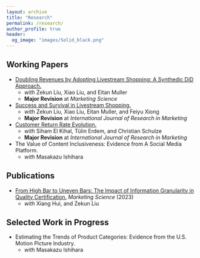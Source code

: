 ```yaml
---
layout: archive
title: "Research"
permalink: /research/
author_profile: true
header:
  og_image: "images/Solid_black.png"
---
```


## Working Papers
- [Doubling Revenues by Adopting Livestream Shopping: A Synthedic DiD Approach.](https://papers.ssrn.com/sol3/papers.cfm?abstract_id=4318978) 
    - *with* Zekun Liu, Xiao Liu, and Eitan Muller
    - **Major Revision** at *Marketing Science*
- [Success and Survival in Livestream Shopping.](https://papers.ssrn.com/sol3/papers.cfm?abstract_id=4028092) 
    - *with* Zekun Liu, Xiao Liu, Eitan Muller, and Feiyu Xiong
    - **Major Revision** at *International Journal of Research in Marketing*
- [Customer Return Rate Evolution.](https://papers.ssrn.com/sol3/papers.cfm?abstract_id=3895309)
    - *with* Siham El Kihal, Tülin Erdem, and Christian Schulze
    - **Major Revision** at *International Journal of Research in Marketing*
- The Value of Content Inclusiveness: Evidence from A Social Media Platform.
    - *with* Masakazu Ishihara


## Publications
- [From High Bar to Uneven Bars: The Impact of Information Granularity in Quality Certification.](https://pubsonline.informs.org/doi/abs/10.1287/mnsc.2022.4666) *Marketing Science* (2023) 
    - *with* Xiang Hui, and Zekun Liu


## Selected Work in Progress
- Estimating the Trends of Product Categories: Evidence from the U.S. Motion Picture Industry.
    - *with* Masakazu Ishihara


<!---
<nbsp>

{% include base_path %}

{% assign ordered_pages = site.research | sort:"order_number" %}

{% for post in ordered_pages %}
  {% include archive-single.html type="grid" %}
{% endfor %}
-->

